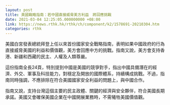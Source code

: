 ```yaml
---
layout: post
title: 美國戰略指南：若中國直接威脅美方利益　將回應挑戰
date: 2021-03-04 12:25:05.000000000 +08:00
link: https://news.rthk.hk/rthk/ch/component/k2/1578691-20210304.htm
categories: rthk
---
```


美國白宮發表總統拜登上任以來首份國家安全戰略指南，表明如果中國政府的行為直接威脅美國的利益和價值觀，美方會回應中方的挑戰。指南又說，美方會支持香港、新疆和西藏的民主、人權及人類尊嚴。

這份指南全長24頁，特別提到中國是美國的競爭對手，指出中國具備潛在的經濟、外交、軍事及科技能力，對穩定及開放的國際體系，持續構成挑戰。不過，指南同時強調，不應排除在符合美國國家安全利益的問題上，與中國合作。

指南又說，支持台灣這個主要的民主政體、關鍵的經濟與安全夥伴，符合美國長期承諾。美國又會確保美國企業在中國開展業務時，不需犧牲美國價值觀。
